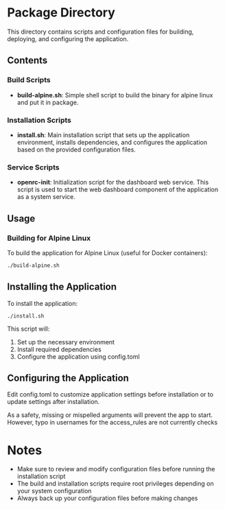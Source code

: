 # Package Directory

This directory contains scripts and configuration files for building, deploying, and configuring the application.

## Contents

### Build Scripts

- **build-alpine.sh**: Simple shell script to build the binary for alpine linux and put it in package.

### Installation Scripts

- **install.sh**: Main installation script that sets up the application environment, installs dependencies, and configures the application based on the provided configuration files.

### Service Scripts

- **openrc-init**: Initialization script for the dashboard web service. This script is used to start the web dashboard component of the application as a system service.

## Usage

### Building for Alpine Linux

To build the application for Alpine Linux (useful for Docker containers):

```bash
./build-alpine.sh
```

## Installing the Application

To install the application:

  `./install.sh`

This script will:
1. Set up the necessary environment
2. Install required dependencies
3. Configure the application using config.toml

## Configuring the Application

Edit config.toml to customize application settings before installation or to update settings after installation.

As a safety, missing or mispelled arguments will prevent the app to start.
However, typo in usernames for the access_rules are not currently checks

# Notes

* Make sure to review and modify configuration files before running the installation script
* The build and installation scripts require root privileges depending on your system configuration
* Always back up your configuration files before making changes
